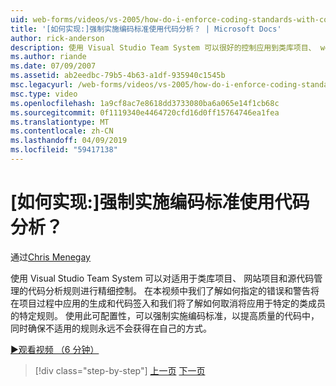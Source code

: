 ```yaml
---
uid: web-forms/videos/vs-2005/how-do-i-enforce-coding-standards-with-code-analysis
title: '[如何实现:]强制实施编码标准使用代码分析？ | Microsoft Docs'
author: rick-anderson
description: 使用 Visual Studio Team System 可以很好的控制应用到类库项目、 web 站点项目和源代码共同的代码分析规则...
ms.author: riande
ms.date: 07/09/2007
ms.assetid: ab2eedbc-79b5-4b63-a1df-935940c1545b
msc.legacyurl: /web-forms/videos/vs-2005/how-do-i-enforce-coding-standards-with-code-analysis
msc.type: video
ms.openlocfilehash: 1a9cf8ac7e8618dd3733080ba6a065e14f1cb68c
ms.sourcegitcommit: 0f1119340e4464720cfd16d0ff15764746ea1fea
ms.translationtype: MT
ms.contentlocale: zh-CN
ms.lasthandoff: 04/09/2019
ms.locfileid: "59417138"
---
```

# <a name="how-do-i-enforce-coding-standards-with-code-analysis"></a>[如何实现:]强制实施编码标准使用代码分析？

通过[Chris Menegay](https://twitter.com/CMenegay)

使用 Visual Studio Team System 可以对适用于类库项目、 网站项目和源代码管理的代码分析规则进行精细控制。 在本视频中我们了解如何指定的错误和警告将在项目过程中应用的生成和代码签入和我们将了解如何取消将应用于特定的类成员的特定规则。 使用此可配置性，可以强制实施编码标准，以提高质量的代码中，同时确保不适用的规则永远不会获得在自己的方式。

[&#9654;观看视频 （6 分钟）](https://channel9.msdn.com/Blogs/ASP-NET-Site-Videos/how-do-i-enforce-coding-standards-with-code-analysis)

> [!div class="step-by-step"]
> [上一页](how-do-i-set-up-distributed-load-testing-for-high-volume-tests.md)
> [下一页](how-do-i-use-generic-tests.md)
